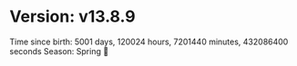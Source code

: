 # Version: v13.8.9
Time since birth: 5001 days, 120024 hours, 7201440 minutes, 432086400 seconds
Season: Spring 🌸
